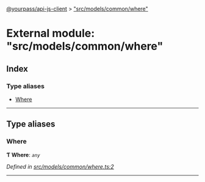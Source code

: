 [@yourpass/api-js-client](../README.md) > ["src/models/common/where"](../modules/_src_models_common_where_.md)

# External module: "src/models/common/where"

## Index

### Type aliases

* [Where](_src_models_common_where_.md#where)

---

## Type aliases

<a id="where"></a>

###  Where

**Ƭ Where**: *`any`*

*Defined in [src/models/common/where.ts:2](https://github.com/yourpass/yourpass-api-js-client/blob/3ba43c5/src/models/common/where.ts#L2)*

___

